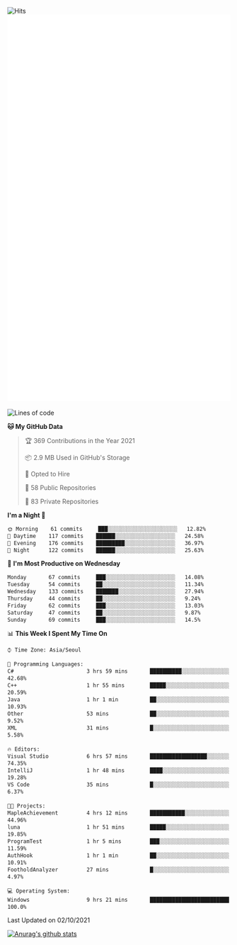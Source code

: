 ![Hits](https://hits.seeyoufarm.com/api/count/incr/badge.svg?url=https%3A%2F%2Fgithub.com%2Fkokose1234&count_bg=%2379C83D&title_bg=%23555555&icon=apple.svg&icon_color=%23E7E7E7&title=hits&edge_flat=false)
<br/>
![Metrics](https://github.com/kokose1234/kokose1234/blob/main/github-metrics.svg)

<!--START_SECTION:waka-->
![Lines of code](https://img.shields.io/badge/From%20Hello%20World%20I%27ve%20Written-11.9%20million%20lines%20of%20code-blue)

**🐱 My GitHub Data** 

> 🏆 369 Contributions in the Year 2021
 > 
> 📦 2.9 MB Used in GitHub's Storage 
 > 
> 💼 Opted to Hire
 > 
> 📜 58 Public Repositories 
 > 
> 🔑 83 Private Repositories  
 > 
**I'm a Night 🦉** 

```text
🌞 Morning    61 commits     ███░░░░░░░░░░░░░░░░░░░░░░   12.82% 
🌆 Daytime    117 commits    ██████░░░░░░░░░░░░░░░░░░░   24.58% 
🌃 Evening    176 commits    █████████░░░░░░░░░░░░░░░░   36.97% 
🌙 Night      122 commits    ██████░░░░░░░░░░░░░░░░░░░   25.63%

```
📅 **I'm Most Productive on Wednesday** 

```text
Monday       67 commits     ███░░░░░░░░░░░░░░░░░░░░░░   14.08% 
Tuesday      54 commits     ██░░░░░░░░░░░░░░░░░░░░░░░   11.34% 
Wednesday    133 commits    ███████░░░░░░░░░░░░░░░░░░   27.94% 
Thursday     44 commits     ██░░░░░░░░░░░░░░░░░░░░░░░   9.24% 
Friday       62 commits     ███░░░░░░░░░░░░░░░░░░░░░░   13.03% 
Saturday     47 commits     ██░░░░░░░░░░░░░░░░░░░░░░░   9.87% 
Sunday       69 commits     ███░░░░░░░░░░░░░░░░░░░░░░   14.5%

```


📊 **This Week I Spent My Time On** 

```text
⌚︎ Time Zone: Asia/Seoul

💬 Programming Languages: 
C#                       3 hrs 59 mins       ██████████░░░░░░░░░░░░░░░   42.68% 
C++                      1 hr 55 mins        █████░░░░░░░░░░░░░░░░░░░░   20.59% 
Java                     1 hr 1 min          ██░░░░░░░░░░░░░░░░░░░░░░░   10.93% 
Other                    53 mins             ██░░░░░░░░░░░░░░░░░░░░░░░   9.52% 
XML                      31 mins             █░░░░░░░░░░░░░░░░░░░░░░░░   5.58%

🔥 Editors: 
Visual Studio            6 hrs 57 mins       ██████████████████░░░░░░░   74.35% 
IntelliJ                 1 hr 48 mins        ████░░░░░░░░░░░░░░░░░░░░░   19.28% 
VS Code                  35 mins             █░░░░░░░░░░░░░░░░░░░░░░░░   6.37%

🐱‍💻 Projects: 
MapleAchievement         4 hrs 12 mins       ███████████░░░░░░░░░░░░░░   44.96% 
luna                     1 hr 51 mins        █████░░░░░░░░░░░░░░░░░░░░   19.85% 
ProgramTest              1 hr 5 mins         ███░░░░░░░░░░░░░░░░░░░░░░   11.59% 
AuthHook                 1 hr 1 min          ██░░░░░░░░░░░░░░░░░░░░░░░   10.91% 
FootholdAnalyzer         27 mins             █░░░░░░░░░░░░░░░░░░░░░░░░   4.97%

💻 Operating System: 
Windows                  9 hrs 21 mins       █████████████████████████   100.0%

```


 Last Updated on 02/10/2021
<!--END_SECTION:waka-->

[![Anurag's github stats](https://github-readme-stats.vercel.app/api?username=kokose1234&theme=dracula)](https://github.com/anuraghazra/github-readme-stats)



	
